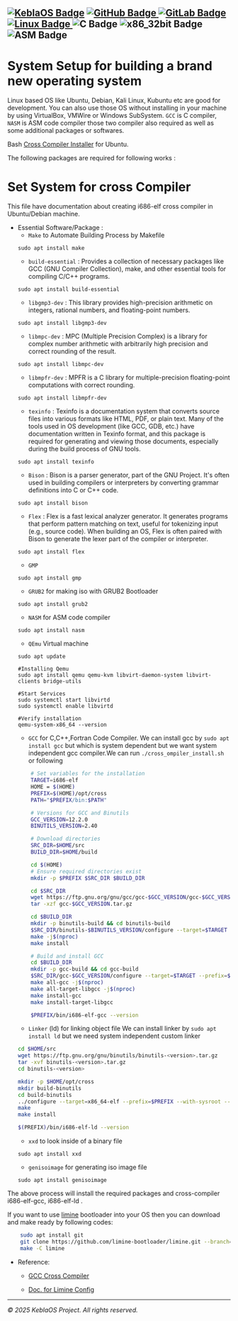 [![KeblaOS Badge](https://img.shields.io/badge/Kebla-OS-maker?labelColor=red&color=blue)](https://gitlab.com/baponkar/kebla-os)
[![GitHub Badge](https://img.shields.io/badge/Fork-Me-maker?logo=GitHub&logoColor=Blue&labelColor=white&color=blue)
](https://github.com/baponkar/KeblaOS)
[![GitLab Badge](https://img.shields.io/badge/Fork-Me-maker?logo=GitLab&logoColor=Blue&labelColor=white&color=blue)
](https://gitlab.com/baponkar/KeblaOS)
[![Linux Badge](https://img.shields.io/badge/-Linux-maker?logo=linux&logoColor=black&logoSize=auto&labelColor=white&color=blue)
](https://kernel.com)
![C Badge](https://img.shields.io/badge/C-Language-maker?logo=c&logoColor=black&labelColor=white&color=blue)
![x86_32bit Badge](https://img.shields.io/badge/x86-32bit-maker?logo=intel&labelColor=white&color=blue)
![ASM Badge](https://img.shields.io/badge/ASM-Language-maker?logo=assembly&labelColor=white&color=blue)
--------------------------------------------------------------------------------------------------------------------



# System Setup for building a brand new operating system


Linux based OS like Ubuntu, Debian, Kali Linux, Kubuntu etc are good for development. You can also use those OS without installing in your machine by using VirtualBox, VMWire or Windows SubSystem. `GCC` is C compiler, `NASM` is ASM code compiler those two compiler also required as well as some additional packages or softwares.

Bash [Cross Compiler Installer](./code-examples/cross_compiler_install.sh) for Ubuntu.


The following packages are required for following works :


# Set System for cross Compiler

This file have documentation about creating i686-elf cross compiler in Ubuntu/Debian machine.




* Essential Software/Package :
    - `Make` to Automate Building Process by Makefile
    ```
    sudo apt install make
    ```
    - `build-essential` : Provides a collection of necessary packages like GCC (GNU Compiler Collection), make, and other essential tools for compiling C/C++ programs.
    ```
    sudo apt install build-essential
    ```
    - `libgmp3-dev` : This library provides high-precision arithmetic on integers, rational numbers, and floating-point numbers.
    ```
    sudo apt install libgmp3-dev
    ```
    - `libmpc-dev` : MPC (Multiple Precision Complex) is a library for complex number arithmetic with arbitrarily high precision and correct rounding of the result.
    ```
    sudo apt install libmpc-dev
    ```
    - `libmpfr-dev` : MPFR is a C library for multiple-precision floating-point computations with correct rounding.
    ```
    sudo apt install libmpfr-dev
    ```
    - `texinfo` : Texinfo is a documentation system that converts source files into various formats like HTML, PDF, or plain text.
    Many of the tools used in OS development (like GCC, GDB, etc.) have documentation written in Texinfo format, and this package is required for generating and viewing those documents, especially during the build process of GNU tools.
    ```
    sudo apt install texinfo
    ```
    - `Bison` : Bison is a parser generator, part of the GNU Project. It's often used in building compilers or interpreters by converting grammar definitions into C or C++ code.
    ```
    sudo apt install bison
    ```
    - `Flex` : Flex is a fast lexical analyzer generator. It generates programs that perform pattern matching on text, useful for tokenizing input (e.g., source code).
    When building an OS, Flex is often paired with Bison to generate the lexer part of the compiler or interpreter.
    ```
    sudo apt install flex
    ```
    - `GMP`
    ```
    sudo apt install gmp
    ```
    - `GRUB2` for making iso with GRUB2 Bootloader
    ```
    sudo apt install grub2
    ```
    - `NASM` for ASM code compiler
    ```
    sudo apt install nasm
    ```
    - `QEmu`  Virtual machine 
    ```
    sudo apt update

    #Installing Qemu
    sudo apt install qemu qemu-kvm libvirt-daemon-system libvirt-clients bridge-utils

    #Start Services
    sudo systemctl start libvirtd
    sudo systemctl enable libvirtd

    #Verify installation
    qemu-system-x86_64 --version
    ```
    - `GCC` for C,C++,Fortran Code Compiler. We can install gcc by `sudo apt install gcc` but which is system dependent but we want system independent gcc compiler.We can run `./cross_ompiler_install.sh` or following 
    ```bash
        # Set variables for the installation
        TARGET=i686-elf
        HOME = $(HOME)
        PREFIX=$(HOME)/opt/cross
        PATH="$PREFIX/bin:$PATH"

        # Versions for GCC and Binutils
        GCC_VERSION=12.2.0
        BINUTILS_VERSION=2.40

        # Download directories
        SRC_DIR=$HOME/src
        BUILD_DIR=$HOME/build

        cd $(HOME)
        # Ensure required directories exist
        mkdir -p $PREFIX $SRC_DIR $BUILD_DIR

        cd $SRC_DIR
        wget https://ftp.gnu.org/gnu/gcc/gcc-$GCC_VERSION/gcc-$GCC_VERSION.tar.gz
        tar -xzf gcc-$GCC_VERSION.tar.gz

        cd $BUILD_DIR
        mkdir -p binutils-build && cd binutils-build
        $SRC_DIR/binutils-$BINUTILS_VERSION/configure --target=$TARGET --prefix=$PREFIX --with-sysroot --disable-nls --disable-werror
        make -j$(nproc)
        make install

        # Build and install GCC
        cd $BUILD_DIR
        mkdir -p gcc-build && cd gcc-build
        $SRC_DIR/gcc-$GCC_VERSION/configure --target=$TARGET --prefix=$PREFIX --disable-nls --enable-languages=c,c++ --without-headers
        make all-gcc -j$(nproc)
        make all-target-libgcc -j$(nproc)
        make install-gcc
        make install-target-libgcc

        $PREFIX/bin/i686-elf-gcc --version
    ```
    - `Linker` (ld) for linking object file We can install linker by `sudo apt install ld` but we need system independent custom linker
    ```bash
    cd $HOME/src
    wget https://ftp.gnu.org/gnu/binutils/binutils-<version>.tar.gz
    tar -xvf binutils-<version>.tar.gz
    cd binutils-<version>

    mkdir -p $HOME/opt/cross
    mkdir build-binutils
    cd build-binutils
    ../configure --target=x86_64-elf --prefix=$PREFIX --with-sysroot --disable-nls --disable-werror
    make
    make install

    $(PREFIX)/bin/i686-elf-ld --version
    ```
    - `xxd` to look inside of a binary file
    ```
    sudo apt install xxd
    ```
    - `genisoimage` for generating iso image file
    ```
    sudo apt install genisoimage
    ```

The above process will install the required packages and cross-compiler i686-elf-gcc, i686-elf-ld .

If you want to use [limine](https://github.com/limine-bootloader/limine) bootloader into your OS then you can download and make ready by following codes:

```bash
    sudo apt install git
    git clone https://github.com/limine-bootloader/limine.git --branch=v8.x-binary --depth=1
	make -C limine
```

* Reference:
    - [GCC Cross Compiler](https://wiki.osdev.org/GCC_Cross-Compiler)
    
    - [Doc. for Limine Config](https://github.com/limine-bootloader/limine/blob/v8.x/PROTOCOL.md#kernel-address-feature)


-------------------------------------------------------
*© 2025 KeblaOS Project. All rights reserved.*
